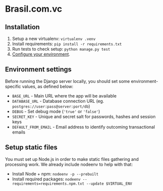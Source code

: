 Brasil.com.vc
=============


Installation
------------

1. Setup a new virtualenv: `virtualenv .venv`
2. Install requirements: `pip install -r requirements.txt`
3. Run tests to check setup: `python manage.py test`
4. [Configure your environment](#environment-settings).


Environment settings
--------------------

Before running the Django server locally, you should set some environment-
specific values, as defined below:

- `BASE_URL` - Main URL where the app will be available
- `DATABASE_URL` - Database connection URL (eg. `postgres://user:pass@server:port/db`)
- `DEBUG` - Set debug mode (`'true'` or `'false'`)
- `SECRET_KEY` - Unique and secret salt for passwords, hashes and session keys
- `DEFAULT_FROM_EMAIL` - Email address to identify outcoming transactional emails


Setup static files
------------------

You must set up Node.js in order to make static files gathering and processing
work. We already include nodeenv to help with that:

- Install Node + npm: `nodeenv -p --prebuilt`
- Install required packages: `nodeenv --requirements=requirements.npm.txt --update $VIRTUAL_ENV`

